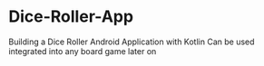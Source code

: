 # Dice-Roller-App

Building a Dice Roller Android Application with Kotlin
Can be used integrated into any board game later on
